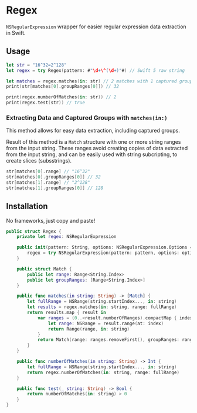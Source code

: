 # Regex
`NSRegularExpression` wrapper for easier regular expression data extraction in Swift.

## Usage

```swift
let str = "16^32=2^128"
let regex = try Regex(pattern: #"\d+\^(\d+)"#) // Swift 5 raw string

let matches = regex.matches(in: str) // 2 matches with 1 captured group each
print(str[matches[0].groupRanges[0]]) // 32

print(regex.numberOfMatches(in: str)) // 2
print(regex.test(str)) // true
```

### Extracting Data and Captured Groups with `matches(in:)`
This method allows for easy data extraction, including captured groups.

Result of this method is a `Match` structure with one or more string ranges from the input string. These ranges avoid creating copies of data extracted from the input string, and can be easily used with string subcripting, to create slices (subsstrings).

```swift
str[matches[0].range] // "16^32"
str[matches[0].groupRanges[0]] // 32
str[matches[1].range] // "2^128"
str[matches[1].groupRanges[0]] // 128
```

## Installation

No frameworks, just copy and paste!

```swift
public struct Regex {
    private let regex: NSRegularExpression

    public init(pattern: String, options: NSRegularExpression.Options = []) throws {
        regex = try NSRegularExpression(pattern: pattern, options: options)
    }

    public struct Match {
        public let range: Range<String.Index>
        public let groupRanges: [Range<String.Index>]
    }

    public func matches(in string: String) -> [Match] {
        let fullRange = NSRange(string.startIndex..., in: string)
        let results = regex.matches(in: string, range: fullRange)
        return results.map { result in
            var ranges = (0..<result.numberOfRanges).compactMap { index -> Range<String.Index>? in
                let range: NSRange = result.range(at: index)
                return Range(range, in: string)
            }
            return Match(range: ranges.removeFirst(), groupRanges: ranges)
        }
    }

    public func numberOfMatches(in string: String) -> Int {
        let fullRange = NSRange(string.startIndex..., in: string)
        return regex.numberOfMatches(in: string, range: fullRange)
    }

    public func test(_ string: String) -> Bool {
        return numberOfMatches(in: string) > 0
    }
}
```

